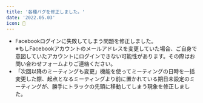 ```yaml
---
title: '各種バグを修正しました。'
date: '2022.05.03'
icon: 🐛
---
```

- Facebookログインに失敗してしまう問題を修正しました。<br>
※もしFacebookアカウントのメールアドレスを変更していた場合、ご自身で意図していたアカウントにログインできない可能性があります。その際はお問い合わせフォームよりご連絡ください。
- 「次回以降のミーティングも変更」機能を使ってミーティングの日時を一括変更した際、起点となるミーティングより前に置かれている期日未設定のミーティングが、勝手にトラックの先頭に移動してしまう現象を修正しました。
